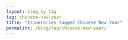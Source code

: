 ```yaml
---
layout: blog_by_tag
tag: chinese-new-year
title: "Itineraries tagged Chinese New Year"
permalink: /blog/tag/chinese-new-year/
---
```

